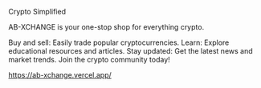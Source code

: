 Crypto Simplified

AB-XCHANGE is your one-stop shop for everything crypto.

Buy and sell: Easily trade popular cryptocurrencies.
Learn: Explore educational resources and articles.
Stay updated: Get the latest news and market trends.
Join the crypto community today!

https://ab-xchange.vercel.app/
